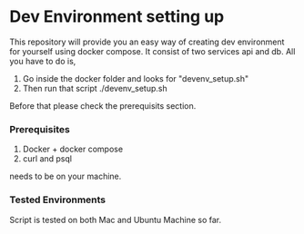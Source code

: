 # Dev Environment setting up

This repository will provide you an easy way of creating dev environment for yourself using docker compose. It consist of two services api and db. All you have to do is,

 <ol>
  <li>Go inside the docker folder and looks for "devenv_setup.sh" </li>
  <li>Then run that script ./devenv_setup.sh </li>
</ol>

Before that please check the prerequisits section.


<h3> Prerequisites </h3>
 
 <ol>
  <li>Docker + docker compose</li>
  <li>curl and psql </li>
</ol>

needs to be on your machine.

<h3> Tested Environments </h3>

Script is tested on both Mac and Ubuntu Machine so far.

